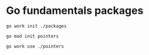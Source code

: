 # Go fundamentals packages

`go work init ./packages`

`go mod init pointers`

`go work use ./pointers`
